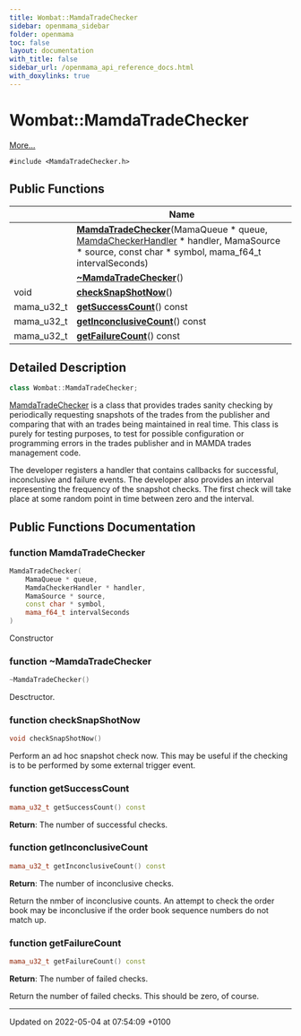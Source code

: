 ```yaml
---
title: Wombat::MamdaTradeChecker
sidebar: openmama_sidebar
folder: openmama
toc: false
layout: documentation
with_title: false
sidebar_url: /openmama_api_reference_docs.html
with_doxylinks: true
---
```


# Wombat::MamdaTradeChecker



 [More...](#detailed-description)


`#include <MamdaTradeChecker.h>`

## Public Functions

|                | Name           |
| -------------- | -------------- |
| | **[MamdaTradeChecker](classWombat_1_1MamdaTradeChecker.html#function-mamdatradechecker)**(MamaQueue * queue, [MamdaCheckerHandler](classWombat_1_1MamdaCheckerHandler.html) * handler, MamaSource * source, const char * symbol, mama_f64_t intervalSeconds) |
| | **[~MamdaTradeChecker](classWombat_1_1MamdaTradeChecker.html#function-~mamdatradechecker)**() |
| void | **[checkSnapShotNow](classWombat_1_1MamdaTradeChecker.html#function-checksnapshotnow)**() |
| mama_u32_t | **[getSuccessCount](classWombat_1_1MamdaTradeChecker.html#function-getsuccesscount)**() const |
| mama_u32_t | **[getInconclusiveCount](classWombat_1_1MamdaTradeChecker.html#function-getinconclusivecount)**() const |
| mama_u32_t | **[getFailureCount](classWombat_1_1MamdaTradeChecker.html#function-getfailurecount)**() const |

## Detailed Description

```cpp
class Wombat::MamdaTradeChecker;
```


[MamdaTradeChecker](classWombat_1_1MamdaTradeChecker.html) is a class that provides trades sanity checking by periodically requesting snapshots of the trades from the publisher and comparing that with an trades being maintained in real time. This class is purely for testing purposes, to test for possible configuration or programming errors in the trades publisher and in MAMDA trades management code.

The developer registers a handler that contains callbacks for successful, inconclusive and failure events. The developer also provides an interval representing the frequency of the snapshot checks. The first check will take place at some random point in time between zero and the interval. 

## Public Functions Documentation

### function MamdaTradeChecker

```cpp
MamdaTradeChecker(
    MamaQueue * queue,
    MamdaCheckerHandler * handler,
    MamaSource * source,
    const char * symbol,
    mama_f64_t intervalSeconds
)
```


Constructor 


### function ~MamdaTradeChecker

```cpp
~MamdaTradeChecker()
```


Desctructor. 


### function checkSnapShotNow

```cpp
void checkSnapShotNow()
```


Perform an ad hoc snapshot check now. This may be useful if the checking is to be performed by some external trigger event. 


### function getSuccessCount

```cpp
mama_u32_t getSuccessCount() const
```


**Return**: The number of successful checks. 

### function getInconclusiveCount

```cpp
mama_u32_t getInconclusiveCount() const
```


**Return**: The number of inconclusive checks. 

Return the nmber of inconclusive counts. An attempt to check the order book may be inconclusive if the order book sequence numbers do not match up.


### function getFailureCount

```cpp
mama_u32_t getFailureCount() const
```


**Return**: The number of failed checks. 

Return the number of failed checks. This should be zero, of course.


-------------------------------

Updated on 2022-05-04 at 07:54:09 +0100
